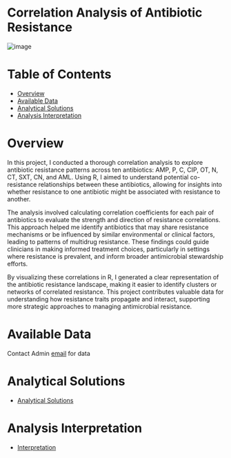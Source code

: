 # Correlation Analysis of Antibiotic Resistance
![image](https://github.com/user-attachments/assets/87a52f77-3309-4e99-85e1-f819a0d53120)


# Table of Contents
- [Overview](https://github.com/temidataspot/Correlation-Analysis-of-Antibiotic-Resistance/blob/main/README.md#overview)
- [Available Data](https://github.com/temidataspot/Correlation-Analysis-of-Antibiotic-Resistance/blob/main/README.md#available-data)
- [Analytical Solutions](https://github.com/temidataspot/Correlation-Analysis-of-Antibiotic-Resistance/blob/main/README.md#analytical-solutions)
- [Analysis Interpretation](https://github.com/temidataspot/Correlation-Analysis-of-Antibiotic-Resistance/blob/main/README.md#analysis-interpretation)
  
# Overview
In this project, I conducted a thorough correlation analysis to explore antibiotic resistance patterns 
across ten antibiotics: AMP, P, C, CIP, OT, N, CT, SXT, CN, and AML. Using R, I aimed to understand potential co-resistance relationships 
between these antibiotics, allowing for insights into whether resistance to one antibiotic might be associated with resistance to another.

The analysis involved calculating correlation coefficients for each pair of antibiotics to evaluate the strength and direction of resistance correlations. 
This approach helped me identify antibiotics that may share resistance mechanisms or be influenced by similar environmental or clinical factors, leading to 
patterns of multidrug resistance. These findings could guide clinicians in making informed treatment choices, particularly in settings where resistance is 
prevalent, and inform broader antimicrobial stewardship efforts.

By visualizing these correlations in R, I generated a clear representation of the antibiotic resistance landscape, making it easier to identify clusters or networks of correlated resistance. This project contributes valuable data for understanding how resistance traits propagate and interact, supporting more strategic approaches to managing antimicrobial resistance.

# Available Data
Contact Admin [email](mailto:globaltemi98@gmail.com) for data

# Analytical Solutions

- [Analytical Solutions](https://github.com/temidataspot/Correlation-Analysis-of-Antibiotic-Resistance/blob/main/Analytical%20Solutions.md)

# Analysis Interpretation

- [Interpretation](https://github.com/temidataspot/Correlation-Analysis-of-Antibiotic-Resistance/blob/main/Interpretation.md)

